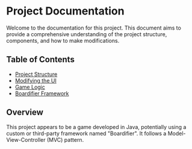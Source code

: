 # Project Documentation

Welcome to the documentation for this project. This document aims to provide a comprehensive understanding of the project structure, components, and how to make modifications.

## Table of Contents

- [Project Structure](project_structure.md)
- [Modifying the UI](ui_modification.md)
- [Game Logic](game_logic.md)
- [Boardifier Framework](boardifier_framework.md)

## Overview

This project appears to be a game developed in Java, potentially using a custom or third-party framework named "Boardifier". It follows a Model-View-Controller (MVC) pattern. 